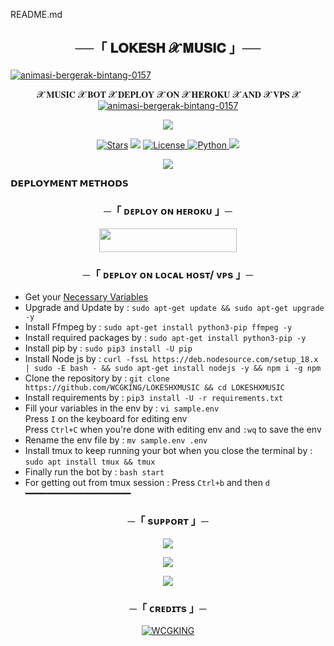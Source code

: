 README.md<h2 align="center">
           ──「  𝐋𝐎𝐊𝐄𝐒𝐇 𝓧 𝐌𝐔𝐒𝐈𝐂 」──
</h2>

<a href="https://www.gambaranimasi.org/cat-bintang-290.htm"><img src="https://www.gambaranimasi.org/data/media/280/animasi-bergerak-bintang-0157.gif" border="0" alt="animasi-bergerak-bintang-0157" /></a>
    <p align="center"> 
   𝓧 𝐌𝐔𝐒𝐈𝐂 𝓧 𝐁𝐎𝐓 𝓧 𝐃𝐄𝐏𝐋𝐎𝐘 𝓧 𝐎𝐍 𝓧 𝐇𝐄𝐑𝐎𝐊𝐔 𝓧 𝐀𝐍𝐃 𝓧 𝐕𝐏𝐒 𝓧
<a href="https://www.gambaranimasi.org/cat-bintang-290.htm"><img src="https://www.gambaranimasi.org/data/media/280/animasi-bergerak-bintang-0157.gif" border="0" alt="animasi-bergerak-bintang-0157" /></a>

<p align="center">
  <img src="https://telegra.ph/file/e332989a6945cac267acb.jpg">
</p>

<p align="center">
<a href="https://github.com/WCGKING/LOKESHXMUSIC/stargazers"><img src="https://img.shields.io/github/stars/WCGKING/LOKESHXMUSIC?color=black&logo=github&logoColor=black&style=for-the-badge" alt="Stars" /></a>
<a href="https://github.com/WCGKING/LOKESHXMUSIC/network/members"> <img src="https://img.shields.io/github/forks/WCGKING/LOKESHXMUSIC?color=black&logo=github&logoColor=black&style=for-the-badge" /></a>
<a href="https://github.com/WCGKING/LOKESHXMUSIC/blob/master/LICENSE"> <img src="https://img.shields.io/badge/License-MIT-blueviolet?style=for-the-badge" alt="License" /> </a>
<a href="https://www.python.org/"> <img src="https://img.shields.io/badge/Written%20in-Python-orange?style=for-the-badge&logo=python" alt="Python" /> </a>
<a href="https://github.com/WCGKING/LOKESHXMUSIC/commits/WCGKING"> <img src="https://img.shields.io/github/last-commit/WCGKING/LOKESHXMUSIC?color=blue&logo=github&logoColor=green&style=for-the-badge" /></a>

<p align="center">
  <img src="https://telegra.ph/file/2ca9afbd8cbf69b6ea49b.jpg">
</p>

<b> 𝗗𝗘𝗣𝗟𝗢𝗬𝗠𝗘𝗡𝗧 𝗠𝗘𝗧𝗛𝗢𝗗𝗦 </b>
</p>

<h3 align="center">
    ─「 ᴅᴇᴩʟᴏʏ ᴏɴ ʜᴇʀᴏᴋᴜ 」─
</h3>

<p align="center"><a href="https://dashboard.heroku.com/new?template=https://github.com/WCGKING/Lokesh_up82"> <img src="https://img.shields.io/badge/Deploy%20On%20Heroku-black?style=for-the-badge&logo=heroku" width="220" height="38.45"/></a></p>

<h3 align="center">
    ─「 ᴅᴇᴩʟᴏʏ ᴏɴ ʟᴏᴄᴀʟ ʜᴏsᴛ/ ᴠᴘs 」─
</h3>

- Get your [Necessary Variables](https://github.com/WCGKING/LOKESHXMUSIC/blob/master/sample.env)
- Upgrade and Update by :
`sudo apt-get update && sudo apt-get upgrade -y`
- Install Ffmpeg by :
`sudo apt-get install python3-pip ffmpeg -y`
- Install required packages by :
`sudo apt-get install python3-pip -y`
- Install pip by :
`sudo pip3 install -U pip`
- Install Node js by :
`curl -fssL https://deb.nodesource.com/setup_18.x | sudo -E bash - && sudo apt-get install nodejs -y && npm i -g npm`
- Clone the repository by :
`git clone https://github.com/WCGKING/LOKESHXMUSIC && cd LOKESHXMUSIC `
- Install requirements by :
`pip3 install -U -r requirements.txt`
- Fill your variables in the env by :
`vi sample.env`<br>
Press `I` on the keyboard for editing env<br>
Press `Ctrl+C` when you're done with editing env and `:wq` to save the env<br>
- Rename the env file by :
`mv sample.env .env`
- Install tmux to keep running your bot when you close the terminal by :
`sudo apt install tmux && tmux`
- Finally run the bot by :
`bash start`
- For getting out from tmux session : Press `Ctrl+b` and then `d`<br>
━━━━━━━━━━━━━━━━━━━━


<h3 align="center">
    ─「 sᴜᴩᴩᴏʀᴛ 」─
</h3>

<p align="center">
<a href="https://t.me/BRANDED_WORLD"><img src="https://img.shields.io/badge/-Support%20Group-blue.svg?style=for-the-badge&logo=Telegram"></a>
</p>

<p align="center">
<a href="https://t.me/BRANDRD_BOT"><img src="https://img.shields.io/badge/-Support%20Channel-blue.svg?style=for-the-badge&logo=Telegram"></a>
</p>

<p align="center">
<a href="https://t.me/BRANDED_PAID_CC"><img src="https://img.shields.io/badge/-Support%20Channel-blue.svg?style=for-the-badge&logo=Telegram"></a>
</p>

<h3 align="center">
    ─「 ᴄʀᴇᴅɪᴛs 」─
</h3>

<p align="center">
<a href="https://github.com/WCGKING"> <img src="https://img.shields.io/badge/WCGKING-black?style=for-the-badge&logo=github" alt="WCGKING" /> </a>
